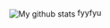 <a>
  <img align="center" src="https://hacks-ai.ru/_next/static/media/header-logo.c7e8f395.svg" alt="My github stats" />
</a>  
fyyfyu
